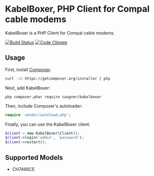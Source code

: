 KabelBoxer, PHP Client for Compal cable modems
==============================================

KabelBoxer is a PHP Client for Compal cable modems.

[![Build Status](https://travis-ci.org/caugner/kabelboxer.svg?branch=master)](https://travis-ci.org/caugner/kabelboxer)
[![Code Climate](https://codeclimate.com/github/caugner/kabelboxer/badges/gpa.svg)](https://codeclimate.com/github/caugner/kabelboxer)

## Usage

First, install [Composer](http://getcomposer.org/).

```bash
curl -sS https://getcomposer.org/installer | php
```

Next, add KabelBoxer:

```
php composer.phar require caugner/kabelboxer
```

Then, include Composer's autoloader:

```php
require 'vendor/autoload.php';
```

Finally, you can use the KabelBoxer client:

```php
$client = new KabelBoxer\Client();
$client->login('admin', 'password');
$client->restart();
```

## Supported Models

* CH7466CE
